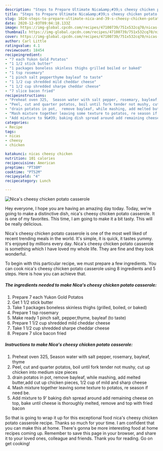 ```yaml
---
description: "Steps to Prepare Ultimate Nica&amp;#39;s cheesy chicken potato casserole"
title: "Steps to Prepare Ultimate Nica&amp;#39;s cheesy chicken potato casserole"
slug: 1024-steps-to-prepare-ultimate-nica-and-39-s-cheesy-chicken-potato-casserole
date: 2020-12-03T09:04:18.133Z
image: https://img-global.cpcdn.com/recipes/47100739/751x532cq70/nicas-cheesy-chicken-potato-casserole-recipe-main-photo.jpg
thumbnail: https://img-global.cpcdn.com/recipes/47100739/751x532cq70/nicas-cheesy-chicken-potato-casserole-recipe-main-photo.jpg
cover: https://img-global.cpcdn.com/recipes/47100739/751x532cq70/nicas-cheesy-chicken-potato-casserole-recipe-main-photo.jpg
author: Carl Little
ratingvalue: 4.1
reviewcount: 18454
recipeingredient:
- "7 each Yukon Gold Potatos"
- "1 1/2 stick butter"
- "1 packages boneless skinless thighs grilled boiled or baked"
- "1 tsp rosemary"
- "1 pinch salt pepperthyme bayleaf to taste"
- "1 1/2 cup shredded mild cheddar cheese"
- "1 1/2 cup shredded sharpe cheddar cheese"
- "7 slice bacon fried"
recipeinstructions:
- "Preheat oven 325,  Season water with salt pepper, rosemary, bayleaf, thyme"
- "Peel, cut and quarter potatos, boil until fork tender not mushy, cut up chicken into medium size pieces"
- "drain potatos in pot,  remove bayleaf, while mashing, add melted butter,add cut up chicken pieces, 1/2 cup of mild and sharp cheese"
- "Mash mixture together leaving some texture to potatos, re season if need be."
- "Add mixture to 9&#39; baking dish spread around add remaining cheese on top, bake until cheese is thoroughly melted, remove and top with fried bacon"
categories:
- Recipe
tags:
- nicas
- cheesy
- chicken

katakunci: nicas cheesy chicken 
nutrition: 101 calories
recipecuisine: American
preptime: "PT38M"
cooktime: "PT52M"
recipeyield: "4"
recipecategory: Lunch

---
```



![Nica&#39;s cheesy chicken potato casserole](https://img-global.cpcdn.com/recipes/47100739/751x532cq70/nicas-cheesy-chicken-potato-casserole-recipe-main-photo.jpg)

Hey everyone, I hope you are having an amazing day today. Today, we're going to make a distinctive dish, nica&#39;s cheesy chicken potato casserole. It is one of my favorites. This time, I am going to make it a bit tasty. This will be really delicious.



Nica&#39;s cheesy chicken potato casserole is one of the most well liked of recent trending meals in the world. It's simple, it is quick, it tastes yummy. It's enjoyed by millions every day. Nica&#39;s cheesy chicken potato casserole is something which I have loved my whole life. They are fine and they look wonderful.


To begin with this particular recipe, we must prepare a few ingredients. You can cook nica&#39;s cheesy chicken potato casserole using 8 ingredients and 5 steps. Here is how you can achieve that.

<!--inarticleads1-->

##### The ingredients needed to make Nica&#39;s cheesy chicken potato casserole:

1. Prepare 7 each Yukon Gold Potatos
1. Get 1 1/2 stick butter
1. Take 1 packages boneless skinless thighs (grilled, boiled, or baked)
1. Prepare 1 tsp rosemary
1. Make ready 1 pinch salt, pepper,thyme, bayleaf (to taste)
1. Prepare 1 1/2 cup shredded mild cheddar cheese
1. Take 1 1/2 cup shredded sharpe cheddar cheese
1. Prepare 7 slice bacon fried




<!--inarticleads2-->

##### Instructions to make Nica&#39;s cheesy chicken potato casserole:

1. Preheat oven 325,  Season water with salt pepper, rosemary, bayleaf, thyme
1. Peel, cut and quarter potatos, boil until fork tender not mushy, cut up chicken into medium size pieces
1. drain potatos in pot,  remove bayleaf, while mashing, add melted butter,add cut up chicken pieces, 1/2 cup of mild and sharp cheese
1. Mash mixture together leaving some texture to potatos, re season if need be.
1. Add mixture to 9&#39; baking dish spread around add remaining cheese on top, bake until cheese is thoroughly melted, remove and top with fried bacon




So that is going to wrap it up for this exceptional food nica&#39;s cheesy chicken potato casserole recipe. Thanks so much for your time. I am confident that you can make this at home. There's gonna be more interesting food at home recipes coming up. Remember to save this page in your browser, and share it to your loved ones, colleague and friends. Thank you for reading. Go on get cooking!
